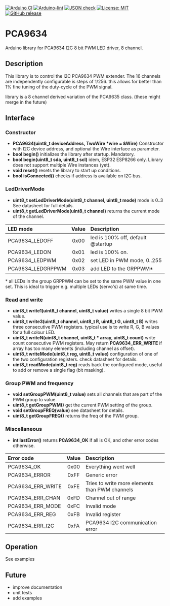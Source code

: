 
[![Arduino CI](https://github.com/RobTillaart/PCA9634/workflows/Arduino%20CI/badge.svg)](https://github.com/marketplace/actions/arduino_ci)
[![Arduino-lint](https://github.com/RobTillaart/PCA9634/actions/workflows/arduino-lint.yml/badge.svg)](https://github.com/RobTillaart/PCA9634/actions/workflows/arduino-lint.yml)
[![JSON check](https://github.com/RobTillaart/PCA9634/actions/workflows/jsoncheck.yml/badge.svg)](https://github.com/RobTillaart/PCA9634/actions/workflows/jsoncheck.yml)
[![License: MIT](https://img.shields.io/badge/license-MIT-green.svg)](https://github.com/RobTillaart/PCA9634/blob/master/LICENSE)
[![GitHub release](https://img.shields.io/github/release/RobTillaart/PCA9634.svg?maxAge=3600)](https://github.com/RobTillaart/PCA9634/releases)


# PCA9634

Arduino library for PCA9634 I2C 8 bit PWM LED driver, 8 channel.


## Description

This library is to control the I2C PCA9634 PWM extender.
The 16 channels are independently configurable is steps of 1/256.
this allows for better than 1% fine tuning of the duty-cycle
of the PWM signal. 

library is a 8 channel derived variation of the PCA9635 class.
(these might merge in the future)


## Interface


### Constructor

- **PCA9634(uint8_t deviceAddress, TwoWire \*wire = &Wire)** Constructor with I2C device address, 
and optional the Wire interface as parameter.
- **bool begin()** initializes the library after startup. Mandatory.
- **bool begin(uint8_t sda, uint8_t scl)** idem, ESP32 ESP8266 only. Library does not support 
multiple Wire instances (yet).
- **void reset()** resets the library to start up conditions.
- **bool isConnected()** checks if address is available on I2C bus.


### LedDriverMode

- **uint8_t setLedDriverMode(uint8_t channel, uint8_t mode)** mode is 0..3 See datasheet for full details.
- **uint8_t getLedDriverMode(uint8_t channel)** returns the current mode of the channel.

| LED mode           | Value | Description |
|:-------------------|:-----:|:------------|
| PCA9634_LEDOFF     | 0x00  | led is 100% off, default @startup
| PCA9634_LEDON      | 0x01  | led is 100% on. 
| PCA9634_LEDPWM     | 0x02  | set LED in PWM mode, 0..255
| PCA9634_LEDGRPPWM  | 0x03  | add LED to the GRPPWM*

\* all LEDs in the group GRPPWM can be set to the same PWM value in one set.
This is ideal to trigger e.g. multiple LEDs (servo's) at same time.


### Read and write

- **uint8_t write1(uint8_t channel, uint8_t value)** writes a single 8 bit PWM value.
- **uint8_t write3(uint8_t channel, uint8_t R, uint8_t G, uint8_t B)** writes three consecutive PWM registers.
typical use is to write R, G, B values for a full colour LED.
- **uint8_t writeN(uint8_t channel, uint8_t \* array, uint8_t count)** write count consecutive PWM registers. 
May return **PCA9634_ERR_WRITE** if array has too many elements 
(including channel as offset).
- **uint8_t writeMode(uint8_t reg, uint8_t value)** configuration of one of the two configuration registers.
check datasheet for details.
- **uint8_t readMode(uint8_t reg)** reads back the configured mode, 
useful to add or remove a single flag (bit masking).


### Group PWM and frequency

- **void setGroupPWM(uint8_t value)** sets all channels that are part of the PWM group to value.
- **uint8_t getGroupPWM()** get the current PWM setting of the group.
- **void setGroupFREQ(value)** see datasheet for details. 
- **uint8_t getGroupFREQ()** returns the freq of the PWM group.


### Miscellaneous

- **int lastError()** returns **PCA9634_OK** if all is OK, and other error codes otherwise.

| Error code        | Value | Description |
|:------------------|:-----:|:------------|
| PCA9634_OK        | 0x00  | Everything went well
| PCA9634_ERROR     | 0xFF  | Generic error
| PCA9634_ERR_WRITE | 0xFE  | Tries to write more elements than PWM channels
| PCA9634_ERR_CHAN  | 0xFD  | Channel out of range
| PCA9634_ERR_MODE  | 0xFC  | Invalid mode
| PCA9634_ERR_REG   | 0xFB  | Invalid register
| PCA9634_ERR_I2C   | 0xFA  | PCA9634 I2C communication error


## Operation

See examples


## Future

- improve documentation
- unit tests
- add examples


